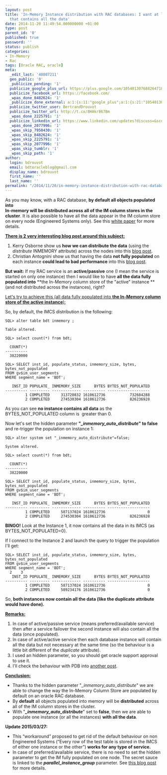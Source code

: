```yaml
---
layout: post
title: 'In-Memory Instance distribution with RAC databases: I want at least one instance
  that contains all the data'
date: 2014-11-20 11:49:54.000000000 +01:00
type: post
parent_id: '0'
published: true
password: ''
status: publish
categories:
- In-Memory
- Rac
tags: [Oracle RAC, oracle]
meta:
  _edit_last: '40807211'
  geo_public: '0'
  _publicize_pending: '1'
  publicize_google_plus_url: https://plus.google.com/105401307688264718604/posts/Q3GYg4SvAAX
  publicize_facebook_url: https://facebook.com/
  _wpas_done_8482624: '1'
  _publicize_done_external: a:1:{s:11:"google_plus";a:1:{s:21:"105401307688264718604";b:1;}}
  publicize_twitter_user: BertrandDrouvot
  publicize_twitter_url: http://t.co/8HAkr867Bm
  _wpas_done_2225791: '1'
  publicize_linkedin_url: https://www.linkedin.com/updates?discuss=&scope=16310177&stype=M&topic=5941150260284923904&type=U&a=G4A4
  _wpas_done_2077996: '1'
  _wpas_skip_7950430: '1'
  _wpas_skip_8482624: '1'
  _wpas_skip_2225791: '1'
  _wpas_skip_2077996: '1'
  _wpas_skip_tumblr: '1'
  _wpas_skip_path: '1'
author:
  login: bdrouvot
  email: bdtoracleblog@gmail.com
  display_name: bdrouvot
  first_name: ''
  last_name: ''
permalink: "/2014/11/20/in-memory-instance-distribution-with-rac-databases-i-want-at-least-one-instance-that-contains-all-the-data/"
---
```


As you may know, with a RAC database, **by default all objects populated into**  
**In-memory will be distributed across all of the IM column stores in the cluster**. It is also possible to have all the data appear in the IM column store on every node (Engineered Systems only). See this [white paper](http://www.oracle.com/technetwork/database/in-memory/overview/twp-oracle-database-in-memory-2245633.html) for more details.

<span style="text-decoration:underline;">**There is 2 very interesting blog post around this subject:**</span>

1.  Kerry Osborne show us **how we can distribute the data** (using the *distribute* INMEMORY attribute) across the nodes into this [blog post](http://kerryosborne.oracle-guy.com/2014/09/12c-in-memory-on-rac/).
2.  Christian Antognini show us that having the data **not fully populated** on each instance **could lead to bad performance** into this [blog post](http://antognini.ch/2014/11/the-importance-of-the-in-memory-duplicate-clause-for-a-rac-system/).

**But wait:** If my RAC service is an **active/passive** one (I mean the service is started on only one instance) then I would like to have **all the data fully populated into** **the In-Memory column store of the "active" instance ** (and not distributed across the instances), right?

<span style="text-decoration:underline;">Let's try to achieve this (all data fully populated into **the In-Memory column store of the active instance**):</span>

So, by default, the IMCS distribution is the following:

    SQL> alter table bdt inmemory ;

    Table altered.

    SQL> select count(*) from bdt;

      COUNT(*)
    ----------
      38220000

    SQL> SELECT inst_id, populate_status, inmemory_size, bytes, bytes_not_populated
    FROM gv$im_user_segments
    WHERE segment_name = 'BDT';

       INST_ID POPULATE_ INMEMORY_SIZE      BYTES BYTES_NOT_POPULATED
    ---------- --------- ------------- ---------- -------------------
             1 COMPLETED     313720832 1610612736           732684288
             2 COMPLETED     274530304 1610612736           826236928

As you can see **no instance contains all data** as the BYTES\_NOT\_POPULATED column is  greater than 0.

Now let's set the hidden parameter **"*\_inmemory\_auto\_distribute*" to false** and re-trigger the population on instance 1:

    SQL> alter system set "_inmemory_auto_distribute"=false;

    System altered.

    SQL> select count(*) from bdt;

      COUNT(*)
    ----------
      38220000

    SQL> SELECT inst_id, populate_status, inmemory_size, bytes, bytes_not_populated
    FROM gv$im_user_segments
    WHERE segment_name = 'BDT';

       INST_ID POPULATE_ INMEMORY_SIZE      BYTES BYTES_NOT_POPULATED
    ---------- --------- ------------- ---------- -------------------
             1 COMPLETED     587137024 1610612736                   0
             2 COMPLETED     274530304 1610612736           826236928

**BINGO!** Look at the Instance 1, it now contains all the data in its IMCS (as BYTES\_NOT\_POPULATED=0).

If I connect to the Instance 2 and launch the query to trigger the population I'll get:

    SQL> SELECT inst_id, populate_status, inmemory_size, bytes, bytes_not_populated
    FROM gv$im_user_segments
    WHERE segment_name = 'BDT';
      2    3  
       INST_ID POPULATE_ INMEMORY_SIZE      BYTES BYTES_NOT_POPULATED
    ---------- --------- ------------- ---------- -------------------
             1 COMPLETED     587137024 1610612736                   0
             2 COMPLETED     589234176 1610612736                   0

So, **both instances now contain all the data (like the duplicate attribute would have done).**

<span style="text-decoration:underline;">**Remarks:**</span>

1.  In case of active/passive service (means preferred/available service) then after a service failover the second instance will also contain all the data (once populated).
2.  In case of active/active service then each database instance will contain all the data but not necessary at the same time (so the behaviour is a little bit different of the *duplicate* attribute).
3.  I used an hidden parameter, so you should get oracle support approval to use it.
4.  I'll check the behaviour with PDB into [another post](http://bdrouvot.wordpress.com/2014/11/21/in-memory-instance-distribution-with-rac-and-multitenant-environment/ "In-Memory Instance distribution with RAC and Multitenant Environment").

<span style="text-decoration:underline;">**Conclusion:**</span>

-   Thanks to the hidden parameter "*\_inmemory\_auto\_distribute*" we are able to change the way the In-Memory Column Store are populated by default on an oracle RAC database.
-   By **default** all objects populated into memory will be **distributed** across all of the IM column stores in the cluster.
-   With "***\_inmemory\_auto\_distribute***" set to **false**, then we are able to populate one instance (or all the instances) **with all the data**.

**Update 2015/03/27:**

-   This “workaround” proposed to get rid of the default behaviour on non Engineered Systems (“Every row of the test table is stored in the IMCS of either one instance or the other”) **works for any type of service.**
-   In case of preferred/available service, there is no need to set the hidden parameter to get the IM fully populated on one node. The secret sauce is linked to the ***parallel\_instance\_group*** parameter. See [this blog post](https://bdrouvot.wordpress.com/2015/03/26/in-memory-instance-distribution-with-rac-databases-impact-of-the-parallel_instance_group-parameter/) for more details.
